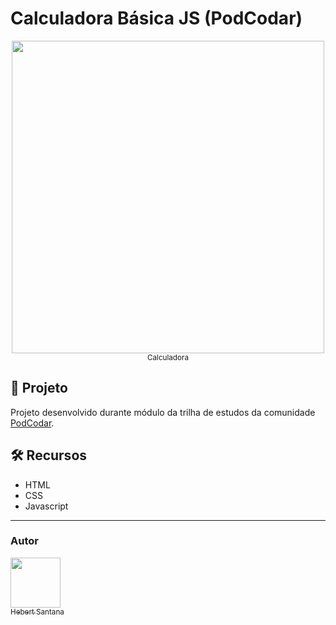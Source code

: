 # Calculadora Básica JS (PodCodar)
<div align='center'>

[<img src="./calculadora.jpg" width=500px><br><sub>Calculadora</sub>](https://hebert-santana.github.io/podcodar-calculadora/)
</div>

## :1234: Projeto

Projeto desenvolvido durante módulo da trilha de estudos da comunidade [PodCodar](https://podcodar.com/).

## 🛠️ Recursos

* HTML
* CSS
* Javascript

<hr>

### Autor
[<img src="https://avatars.githubusercontent.com/u/102166830?v=4" width=80><br><sub>Hebert Santana</sub>](https://github.com/hebert-santana)

